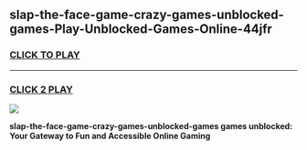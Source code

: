 
## slap-the-face-game-crazy-games-unblocked-games-Play-Unblocked-Games-Online-44jfr
<h3>
<a href="https://premium76.site?title=slap-the-face-game-crazy-games-unblocked-games&ref=24A">CLICK TO PLAY</a></h3>
<hr>

<h3>
<a href="https://premium76.site?title=slap-the-face-game-crazy-games-unblocked-games&ref=24A">CLICK 2 PLAY</a>
  
</h3>

<a href="https://premium76.site?title=slap-the-face-game-crazy-games-unblocked-games&ref=24A"><img src="https://clearcache.store/games.png"></a>


**slap-the-face-game-crazy-games-unblocked-games games unblocked: Your Gateway to Fun and Accessible Online Gaming**

